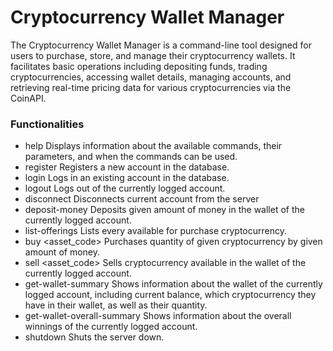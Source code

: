 ﻿# Cryptocurrency Wallet Manager

The Cryptocurrency Wallet Manager is a command-line tool designed for users to purchase, store, and manage their cryptocurrency wallets. It facilitates basic operations including depositing funds, trading cryptocurrencies, accessing wallet details, managing accounts, and retrieving real-time pricing data for various cryptocurrencies via the CoinAPI.

### Functionalities

- help
  Displays information about the available commands, their parameters, and when the commands can be used.
- register <name> <password>
  Registers a new account in the database.
- login <name> <password>
  Logs in an existing account in the database.
- logout
  Logs out of the currently logged account.
- disconnect
  Disconnects current account from the server
- deposit-money <amount>
  Deposits given amount of money in the wallet of the currently logged account.
- list-offerings
  Lists every available for purchase cryptocurrency.
- buy <asset_code> <amount>
  Purchases quantity of given cryptocurrency by given amount of money.
- sell <asset_code>
  Sells cryptocurrency available in the wallet of the currently logged account.
- get-wallet-summary
  Shows information about the wallet of the currently logged account, including current balance, which cryptocurrency they have in their wallet, as well as their quantity.
- get-wallet-overall-summary
  Shows information about the overall winnings of the currently logged account.
- shutdown
  Shuts the server down.
